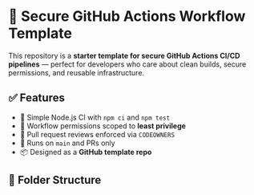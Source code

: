 # 🔐 Secure GitHub Actions Workflow Template

This repository is a **starter template for secure GitHub Actions CI/CD pipelines** — perfect for developers who care about clean builds, secure permissions, and reusable infrastructure.

## ✅ Features

- 🚀 Simple Node.js CI with `npm ci` and `npm test`
- 🔐 Workflow permissions scoped to **least privilege**
- 👥 Pull request reviews enforced via `CODEOWNERS`
- 🧪 Runs on `main` and PRs only
- 📦 Designed as a **GitHub template repo**

## 📁 Folder Structure

